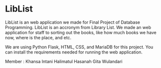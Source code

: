 # LibList
LibList is an web application we made for Final Project of Database Programming.
LibList is an accronym from Library List. We made an web application for staff to sorting out the books, like how much books we have now, where is the place, and etc.

We are using Python Flask, HTML, CSS, and MariaDB for this project.
You can install the requirements needed for running the web application.

Member :
Khansa Intani
Halimatul Hasanah
Gita Wulandari

